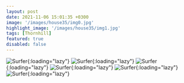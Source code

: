 ```yaml
---
layout: post
date: 2021-11-06 15:01:35 +0300
image: '/images/house35/img0.jpg'
highlight_image: '/images/house35/img1.jpg'
tags: [Thornhill]
featured: true
disabled: false
---
```


![Surfer]({{site.baseurl}}/images/house35/img3.jpg){:loading="lazy"}
![Surfer]({{site.baseurl}}/images/house35/img4.jpg){:loading="lazy"}
![Surfer]({{site.baseurl}}/images/house35/img5.jpg){:loading="lazy"}
![Surfer]({{site.baseurl}}/images/house35/img6.jpg){:loading="lazy"}
![Surfer]({{site.baseurl}}/images/house35/img7.jpg){:loading="lazy"}
![Surfer]({{site.baseurl}}/images/house35/img8.jpg){:loading="lazy"}